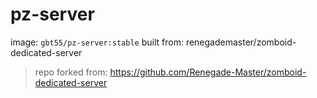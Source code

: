 # pz-server
image: `gbt55/pz-server:stable`
built from: renegademaster/zomboid-dedicated-server

> repo forked from: https://github.com/Renegade-Master/zomboid-dedicated-server 
